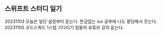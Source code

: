 ## 스위프트 스터디 일기
20231103 오늘은 일단 설정부터 듣는다. 뜬금없는 ios 공부에 나도 황당해서 웃는다.  
20231105 코드스쿼드 1스텝 기다리기 힘들어 유튜브 강의 듣는다.  
